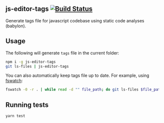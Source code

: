 js-editor-tags [![Build Status](https://travis-ci.org/artemave/js-editor-tags.svg?branch=master)](https://travis-ci.org/artemave/js-editor-tags)
-------

Generate tags file for javascript codebase using static code analyses (babylon).

## Usage

The following will generate `tags` file in the current folder:

```bash
npm i -g js-editor-tags
git ls-files | js-editor-tags
```

You can also automatically keep tags file up to date. For example, using [fswatch](https://github.com/emcrisostomo/fswatch):

```bash
fswatch -0 -r . | while read -d "" file_path; do git ls-files $file_path; done | js-editor-tags -u
```

## Running tests

```bash
yarn test
```

